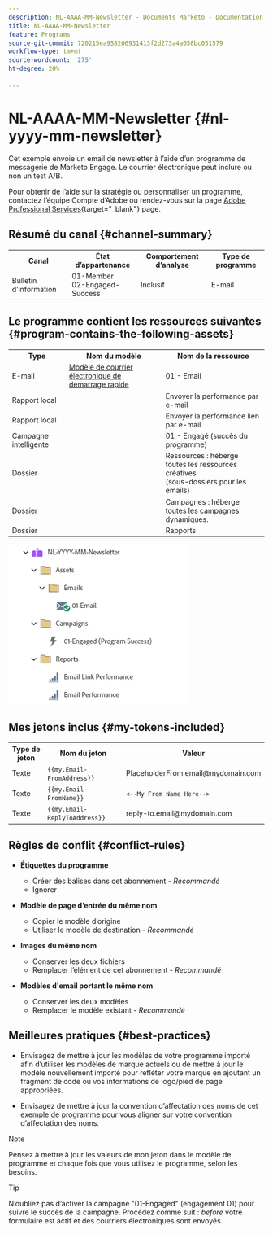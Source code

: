 ```yaml
---
description: NL-AAAA-MM-Newsletter - Documents Marketo - Documentation du produit
title: NL-AAAA-MM-Newsletter
feature: Programs
source-git-commit: 720215ea958206931413f2d273a4a058bc051579
workflow-type: tm+mt
source-wordcount: '275'
ht-degree: 20%

---
```


# NL-AAAA-MM-Newsletter {#nl-yyyy-mm-newsletter}

Cet exemple envoie un email de newsletter à l’aide d’un programme de messagerie de Marketo Engage. Le courrier électronique peut inclure ou non un test A/B.

Pour obtenir de l’aide sur la stratégie ou personnaliser un programme, contactez l’équipe Compte d’Adobe ou rendez-vous sur la page [Adobe Professional Services](https://business.adobe.com/customers/consulting-services/main.html){target="_blank"} page.

## Résumé du canal {#channel-summary}

<table style="table-layout:auto"> 
 <tbody> 
  <tr> 
   <th>Canal</th> 
   <th>État d’appartenance</th>
   <th>Comportement d’analyse</th>
   <th>Type de programme</th>
  </tr> 
  <tr> 
   <td>Bulletin d’information</td> 
   <td>01-Member 
<br/>02-Engaged-Success</td>
   <td>Inclusif</td>
   <td>E-mail</td>
  </tr>
 </tbody> 
</table>

## Le programme contient les ressources suivantes {#program-contains-the-following-assets}

<table style="table-layout:auto"> 
 <tbody> 
  <tr> 
   <th>Type</th> 
   <th>Nom du modèle</th>
   <th>Nom de la ressource</th>
  </tr> 
  <tr> 
   <td>E-mail</td> 
   <td><a href="/help/marketo/product-docs/core-marketo-concepts/programs/program-library/quick-start-email-template.md" target="_blank">Modèle de courrier électronique de démarrage rapide</a></td>
   <td>01 - Email</td>
  </tr>
  <tr> 
   <td>Rapport local</td> 
   <td> </td>
   <td>Envoyer la performance par e-mail</td>
  </tr>
  <tr> 
   <td>Rapport local</td> 
   <td> </td>
   <td>Envoyer la performance lien par e-mail</td>
  </tr>
  <tr>
  <tr> 
   <td>Campagne intelligente</td> 
   <td> </td>
   <td>01 - Engagé (succès du programme)</td>
  </tr>
  <tr> 
   <td>Dossier</td> 
   <td> </td>
   <td>Ressources : héberge toutes les ressources créatives 
<br/>(sous-dossiers pour les emails)  </td>
  </tr>
  <tr> 
   <td>Dossier</td> 
   <td> </td>
   <td>Campagnes : héberge toutes les campagnes dynamiques.</td>
  </tr>
  <tr> 
   <td>Dossier</td> 
   <td> </td>
   <td>Rapports  </td>
  </tr>
 </tbody> 
</table>

![](assets/nl-yyyy-mm-newsletter-1.png)

## Mes jetons inclus {#my-tokens-included}

<table style="table-layout:auto"> 
 <tbody> 
  <tr> 
   <th>Type de jeton</th> 
   <th>Nom du jeton</th>
   <th>Valeur</th>
  </tr>
  <tr> 
   <td>Texte</td> 
   <td><code>{{my.Email-FromAddress}}</code></td>
   <td>PlaceholderFrom.email@mydomain.com</td>
  </tr>
  <tr> 
   <td>Texte</td> 
   <td><code>{{my.Email-FromName}}</code></td>
   <td><code><--My From Name Here--></code></td>
  </tr>
  <tr> 
   <td>Texte</td> 
   <td><code>{{my.Email-ReplyToAddress}}</code></td>
   <td>reply-to.email@mydomain.com</td>
  </tr>
 </tbody> 
</table>

## Règles de conflit {#conflict-rules}

* **Étiquettes du programme**
   * Créer des balises dans cet abonnement - _Recommandé_
   * Ignorer

* **Modèle de page d’entrée du même nom**
   * Copier le modèle d’origine
   * Utiliser le modèle de destination - _Recommandé_

* **Images du même nom**
   * Conserver les deux fichiers
   * Remplacer l’élément de cet abonnement - _Recommandé_

* **Modèles d&#39;email portant le même nom**
   * Conserver les deux modèles
   * Remplacer le modèle existant - _Recommandé_

## Meilleures pratiques {#best-practices}

* Envisagez de mettre à jour les modèles de votre programme importé afin d’utiliser les modèles de marque actuels ou de mettre à jour le modèle nouvellement importé pour refléter votre marque en ajoutant un fragment de code ou vos informations de logo/pied de page appropriées.

* Envisagez de mettre à jour la convention d’affectation des noms de cet exemple de programme pour vous aligner sur votre convention d’affectation des noms.

>[!NOTE]
>
>Pensez à mettre à jour les valeurs de mon jeton dans le modèle de programme et chaque fois que vous utilisez le programme, selon les besoins.

>[!TIP]
>
>N’oubliez pas d’activer la campagne &quot;01-Engaged&quot; (engagement 01) pour suivre le succès de la campagne. Procédez comme suit : _before_ votre formulaire est actif et des courriers électroniques sont envoyés.
